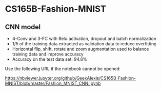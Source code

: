 # CS165B-Fashion-MNIST
## CNN model
- 4-Conv and 3-FC with Relu activation, dropout and batch normalization
- 1/5 of the training data extracted as validation data to reduce overfitting
- Horizontal flip, shift, rotate and zoom augmentation used to balance training data and improve accuracy
- Accuracy on the test data set: 94.8%

Use the following URL if the notebook cannot be opened: 

https://nbviewer.jupyter.org/github/GeekAlexis/CS165B-Fashion-MNIST/blob/master/Fashion_MNIST_CNN.ipynb
